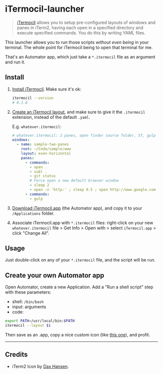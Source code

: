 # iTermocil-launcher

> [iTermocil](https://github.com/TomAnthony/itermocil) allows you to setup pre-configured layouts of windows and panes in iTerm2, having each open in a specified directory and execute specified commands. You do this by writing YAML files.

This launcher allows you to run those scripts *without even being* in your terminal. The whole point for iTermocil being to open that terminal for me.

That's an Automator app, which just take a `*.itermocil` file as an argument and run it.

## Install

1. [Install iTermocil](https://github.com/TomAnthony/itermocil#installing-itermocil). Make sure it's ok:

    ```sh
    itermocil --version
    # 0.1.8
    ```

2. [Create an iTermocil layout](https://github.com/TomAnthony/itermocil#examples), and make sure to give it the `.itermocil` extension, instead of the default `.yaml`.

    E.g. `whatever.itermocil`:

    ```yaml
    # whatever.itermocil: 2 panes, open finder source folder, ST, gulp
    windows:
      - name: sample-two-panes
        root: ~/Code/sample/www
        layout: even-horizontal
        panes:
          - commands:
            - open .
            - subl .
            - git status
            # Force open a new default browser window
            - sleep 2
            - open -n 'http:' ; sleep 0.5 ; open http://www.google.com
          - commands:
            - gulp
    ```

3. [Download iTermocil.app](https://github.com/julienma/itermocil-launcher/releases/download/v0.1.0/iTermocil-v0.1.0.zip) (the Automator app), and copy it to your `/Applications` folder.

4. Associate iTermocil.app with `*.itermocil` files: right-click on your new `whatever.itermocil` file > Get Info > Open with > select `iTermocil.app` > click "Change All".

## Usage

Just double-click on any of your `*.itermocil` file, and the script will be run.

## Create your own Automator app

Open Automator, create a new Application.
Add a "Run a shell script" step with these parameters:
- shell: `/bin/bash`
- input: arguments
- code:

```sh
export PATH=/usr/local/bin:$PATH
itermocil --layout $1
```

Then save as an .app, copy a nice custom icon (like [this one](https://dribbble.com/shots/1343859-iTerm2-Icon)), and profit.

---

## Credits

- iTerm2 Icon by [Dax Hansen](https://dribbble.com/shots/1343859-iTerm2-Icon).
